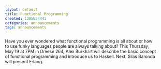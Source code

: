 ```yaml
---
layout: default
title: Functional Programming
created: 1305654441
categories: announcements
tags: announcements
---
```

Have you ever wondered what functional programming is all about or how to use funky languages people are always talking about? This Thursday, May 19 at 7PM in Dreese 264, Alex Burkhart will describe the basic concept of functional programming and introduce us to Haskell. Next, Silas Baronda will present Erlang.

